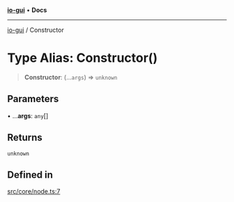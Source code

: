 [**io-gui**](../README.md) • **Docs**

***

[io-gui](../README.md) / Constructor

# Type Alias: Constructor()

> **Constructor**: (...`args`) => `unknown`

## Parameters

• ...**args**: `any`[]

## Returns

`unknown`

## Defined in

[src/core/node.ts:7](https://github.com/io-gui/io/blob/main/src/core/node.ts#L7)
